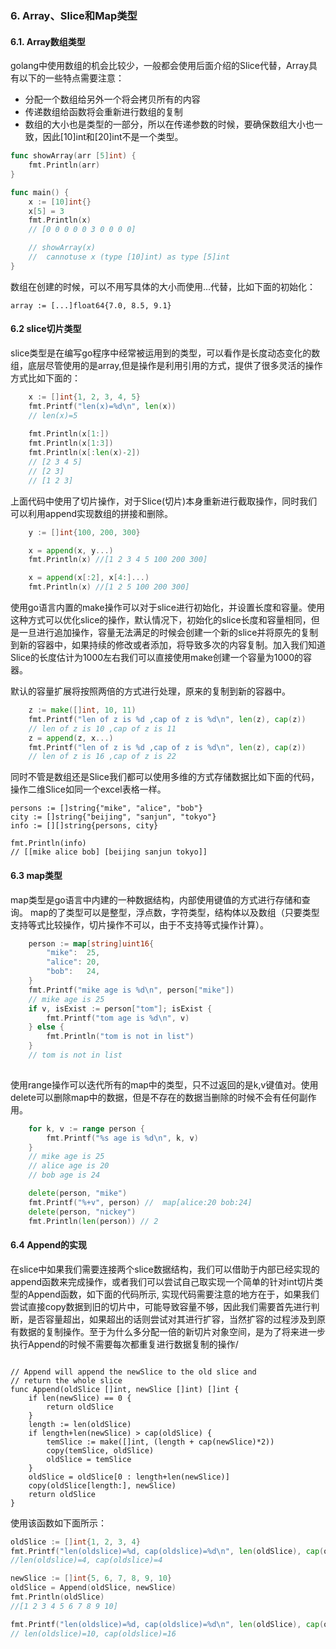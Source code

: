 ### 6. Array、Slice和Map类型

#### 6.1. Array数组类型

golang中使用数组的机会比较少，一般都会使用后面介绍的Slice代替，Array具有以下的一些特点需要注意：

- 分配一个数组给另外一个将会拷贝所有的内容
- 传递数组给函数将会重新进行数组的复制
- 数组的大小也是类型的一部分，所以在传递参数的时候，要确保数组大小也一致，因此[10]int和[20]int不是一个类型。

```go
func showArray(arr [5]int) {
	fmt.Println(arr)
}

func main() {
	x := [10]int{}
	x[5] = 3
	fmt.Println(x)
	// [0 0 0 0 0 3 0 0 0 0]

	// showArray(x)
	//  cannotuse x (type [10]int) as type [5]int
}

```

数组在创建的时候，可以不用写具体的大小而使用...代替，比如下面的初始化：

```
array := [...]float64{7.0, 8.5, 9.1}
```

#### 6.2 slice切片类型 

slice类型是在编写go程序中经常被运用到的类型，可以看作是长度动态变化的数组，底层尽管使用的是array,但是操作是利用引用的方式，提供了很多灵活的操作方式比如下面的：

```go
	x := []int{1, 2, 3, 4, 5}
	fmt.Printf("len(x)=%d\n", len(x))
	// len(x)=5
	
	fmt.Println(x[1:])
	fmt.Println(x[1:3])
	fmt.Println(x[:len(x)-2])
	// [2 3 4 5]
	// [2 3]
	// [1 2 3]
```

上面代码中使用了切片操作，对于Slice(切片)本身重新进行截取操作，同时我们可以利用append实现数组的拼接和删除。

```go
	y := []int{100, 200, 300}

	x = append(x, y...)
	fmt.Println(x) //[1 2 3 4 5 100 200 300]

	x = append(x[:2], x[4:]...)
	fmt.Println(x) //[1 2 5 100 200 300]

```

使用go语言内置的make操作可以对于slice进行初始化，并设置长度和容量。使用这种方式可以优化slice的操作，默认情况下，初始化的slice长度和容量相同，但是一旦进行追加操作，容量无法满足的时候会创建一个新的slice并将原先的复制到新的容器中，如果持续的修改或者添加，将导致多次的内容复制。加入我们知道Slice的长度估计为1000左右我们可以直接使用make创建一个容量为1000的容器。

默认的容量扩展将按照两倍的方式进行处理，原来的复制到新的容器中。

```go
	z := make([]int, 10, 11)
	fmt.Printf("len of z is %d ,cap of z is %d\n", len(z), cap(z))
	// len of z is 10 ,cap of z is 11
	z = append(z, x...)
	fmt.Printf("len of z is %d ,cap of z is %d\n", len(z), cap(z))
	// len of z is 16 ,cap of z is 22
```



同时不管是数组还是Slice我们都可以使用多维的方式存储数据比如下面的代码，操作二维Slice如同一个excel表格一样。

```golang
persons := []string{"mike", "alice", "bob"}
city := []string{"beijing", "sanjun", "tokyo"}
info := [][]string{persons, city}

fmt.Println(info)
// [[mike alice bob] [beijing sanjun tokyo]]

```



#### 6.3 map类型

map类型是go语言中内建的一种数据结构，内部使用键值的方式进行存储和查询。	map的了类型可以是整型，浮点数，字符类型，结构体以及数组（只要类型支持等式比较操作，切片操作不可以，由于不支持等式操作计算）。

```go
	person := map[string]uint16{
		"mike":  25,
		"alice": 20,
		"bob":   24,
	}
	fmt.Printf("mike age is %d\n", person["mike"])
	// mike age is 25
	if v, isExist := person["tom"]; isExist {
		fmt.Printf("tom age is %d\n", v)
	} else {
		fmt.Println("tom is not in list")
	}
	// tom is not in list
	
```

使用range操作可以迭代所有的map中的类型，只不过返回的是k,v键值对。使用delete可以删除map中的数据，但是不存在的数据当删除的时候不会有任何副作用。

```go
	for k, v := range person {
		fmt.Printf("%s age is %d\n", k, v)
	}
	// mike age is 25
	// alice age is 20
	// bob age is 24

	delete(person, "mike")
	fmt.Printf("%+v", person) //  map[alice:20 bob:24]
	delete(person, "nickey")
	fmt.Println(len(person)) // 2
```

#### 6.4 Append的实现

在slice中如果我们需要连接两个slice数据结构，我们可以借助于内部已经实现的append函数来完成操作，或者我们可以尝试自己取实现一个简单的针对int切片类型的Append函数，如下面的代码所示, 实现代码需要注意的地方在于，如果我们尝试直接copy数据到旧的切片中，可能导致容量不够，因此我们需要首先进行判断，是否容量超出，如果超出的话则尝试对其进行扩容，当然扩容的过程涉及到原有数据的复制操作。至于为什么多分配一倍的新切片对象空间，是为了将来进一步执行Append的时候不需要每次都重复进行数据复制的操作/

```golang

// Append will append the newSlice to the old slice and
// return the whole slice
func Append(oldSlice []int, newSlice []int) []int {
	if len(newSlice) == 0 {
		return oldSlice
	}
	length := len(oldSlice)
	if length+len(newSlice) > cap(oldSlice) {
		temSlice := make([]int, (length + cap(newSlice)*2))
		copy(temSlice, oldSlice)
		oldSlice = temSlice
	}
	oldSlice = oldSlice[0 : length+len(newSlice)]
	copy(oldSlice[length:], newSlice)
	return oldSlice
}
```

使用该函数如下面所示：
```go
oldSlice := []int{1, 2, 3, 4}
fmt.Printf("len(oldslice)=%d, cap(oldslice)=%d\n", len(oldSlice), cap(oldSlice))
//len(oldslice)=4, cap(oldslice)=4

newSlice := []int{5, 6, 7, 8, 9, 10}
oldSlice = Append(oldSlice, newSlice)
fmt.Println(oldSlice)
//[1 2 3 4 5 6 7 8 9 10]

fmt.Printf("len(oldslice)=%d, cap(oldslice)=%d\n", len(oldSlice), cap(oldSlice))
// len(oldslice)=10, cap(oldslice)=16
```

